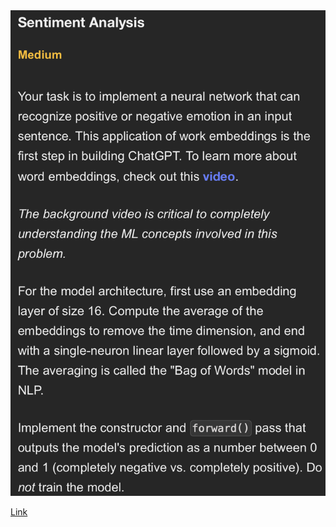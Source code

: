 <img width="565" alt="topic" src="./topic.png" />

[Link](https://neetcode.io/problems/sentiment-analysis)
